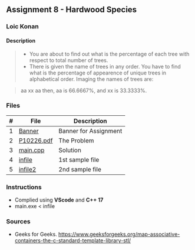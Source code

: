 ## Assignment 8 - Hardwood Species

### Loic Konan

#### Description

> - You are about to find out what is the percentage of each tree with respect to total number of trees.
> - There is given the name of trees in any order. You have to find what is the percentage of appearence of unique trees in alphabetical order. Imaging the names of trees are:

> aa
> xx
> aa
> then, aa is 66.6667%, and xx is 33.3333%.

### Files

|   #   | File                     | Description           |
| :---: | ------------------------ | --------------------- |
|   1   | [Banner](Banner)         | Banner for Assignment |
|   2   | [P10226.pdf](P10226.pdf) | The Problem           |
|   3   | [main.cpp](main.cpp)     | Solution              |
|   4   | [infile](infile)         | 1st sample file       |
|   5   | [infile2](infile2)       | 2nd sample file       |

### Instructions

- Complied using **VScode** and **C++ 17**
- main.exe < infile

### Sources

- Geeks for Geeks. <https://www.geeksforgeeks.org/map-associative-containers-the-c-standard-template-library-stl/>
